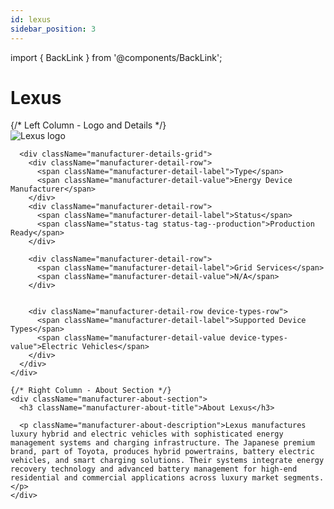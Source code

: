 ```yaml
---
id: lexus
sidebar_position: 3
---
```


import { BackLink } from '@components/BackLink';

<BackLink to="/integrations/manufacturers/supported-manufacturers" label="Supported Manufacturers" />

# Lexus


<div className="manufacturer-hero-card">
  <div className="manufacturer-hero-desktop">
    {/* Left Column - Logo and Details */}
    <div className="manufacturer-details-section">
      <div className="manufacturer-logo-container">
        <div className="manufacturer-logo-wrapper">
          <img 
        src="https://device.cms.texture.energy/logo/Lexus.svg" 
        alt="Lexus logo" 
        className="manufacturer-logo"
      />
        </div>
      </div>
      
      <div className="manufacturer-details-grid">
        <div className="manufacturer-detail-row">
          <span className="manufacturer-detail-label">Type</span>
          <span className="manufacturer-detail-value">Energy Device Manufacturer</span>
        </div>
        <div className="manufacturer-detail-row">
          <span className="manufacturer-detail-label">Status</span>
          <span className="status-tag status-tag--production">Production Ready</span>
        </div>
        
        <div className="manufacturer-detail-row">
          <span className="manufacturer-detail-label">Grid Services</span>
          <span className="manufacturer-detail-value">N/A</span>
        </div>
        
        
        <div className="manufacturer-detail-row device-types-row">
          <span className="manufacturer-detail-label">Supported Device Types</span>
          <span className="manufacturer-detail-value device-types-value">Electric Vehicles</span>
        </div>
      </div>
    </div>
    
    {/* Right Column - About Section */}
    <div className="manufacturer-about-section">
      <h3 className="manufacturer-about-title">About Lexus</h3>
      
      <p className="manufacturer-about-description">Lexus manufactures luxury hybrid and electric vehicles with sophisticated energy management systems and charging infrastructure. The Japanese premium brand, part of Toyota, produces hybrid powertrains, battery electric vehicles, and smart charging solutions. Their systems integrate energy recovery technology and advanced battery management for high-end residential and commercial applications across luxury market segments.</p>
    </div>
  </div>
</div>

<style jsx>{`
  .manufacturer-hero-card {
    background: var(--ifm-card-background-color);
    border: 1px solid #9ca3af;
    border-radius: 12px;
    margin-bottom: 32px;
  }

  .manufacturer-hero-desktop {
    display: grid;
    grid-template-columns: 1fr 1fr;
    gap: 24px;
    align-items: stretch;
  }

  .manufacturer-details-section {
    border-right: 1px solid #d1d5db;
    background: #f8fcff;
    border-radius: 8px;
    display: flex;
    flex-direction: column;
    height: 100%;
  }

  .manufacturer-logo-container {
    display: flex;
    align-items: center;
    gap: 20px;
    margin-bottom: 32px;
    padding: 24px 24px 0 24px;
  }

  .manufacturer-logo-wrapper {
    background: #ffffff;
    border: 1px solid #e5e7eb;
    border-radius: 12px;
    padding: 20px;
    flex-shrink: 0;
    width: 200px;
    height: 120px;
    display: flex;
    align-items: center;
    justify-content: center;
    box-shadow: 0 1px 3px 0 rgba(0, 0, 0, 0.1), 0 1px 2px 0 rgba(0, 0, 0, 0.06);
  }

  .manufacturer-logo {
    width: 100%;
    height: 100%;
    object-fit: contain;
    opacity: 0.9;
  }

  .manufacturer-logo-placeholder {
    width: 160px;
    height: 80px;
    background: linear-gradient(135deg, #f3f4f6 0%, #e5e7eb 100%);
    border-radius: 8px;
    display: flex;
    align-items: center;
    justify-content: center;
    font-size: 20px;
    font-weight: 600;
    color: #6b7280;
  }

  .manufacturer-details-grid {
    display: grid;
    gap: 12px;
    padding: 0 24px 24px 24px;
  }

  .manufacturer-detail-row {
    display: flex;
    justify-content: space-between;
    align-items: center;
    padding: 12px 0;
    border-bottom: 1px solid #e5e7eb;
  }

  .manufacturer-detail-row:last-child {
    border-bottom: none;
  }

  .manufacturer-detail-label {
    font-weight: 500;
    color: #6b7280;
    font-size: 14px;
  }

  .manufacturer-detail-value {
    font-weight: 600;
    color: #1f2937;
    font-size: 14px;
  }

  .manufacturer-website-link {
    color: #444ae1;
    text-decoration: none;
    font-weight: 600;
    font-size: 14px;
    transition: text-decoration 0.2s ease;
  }

  .manufacturer-website-link:hover {
    text-decoration: underline;
  }

  .device-types-row {
    align-items: flex-start;
    padding: 16px 0;
  }

  .device-types-value {
    text-align: right;
    max-width: 60%;
    line-height: 1.4;
    word-wrap: break-word;
    hyphens: auto;
  }

  .manufacturer-about-section {
    padding: 48px 32px 32px 16px;
  }

  .manufacturer-about-title {
    margin: 0 0 20px 0;
    font-size: 18px;
    font-weight: 600;
    color: #1f2937;
  }

  .manufacturer-about-description {
    margin: 0 0 20px 0;
    font-size: 18px;
    line-height: 1.6;
    color: #4b5563;
  }

  /* Mobile responsive - stack columns */
  @media (max-width: 768px) {
    .manufacturer-hero-desktop {
      grid-template-columns: 1fr;
      gap: 16px;
    }

    .manufacturer-details-section {
      border-right: none;
      border-bottom: 1px solid #d1d5db;
      margin-bottom: 16px;
    }
  }

  /* Dark mode styles */
  [data-theme="dark"] .manufacturer-hero-card {
    background: #2d2d2d !important;
    border-color: #4b5563 !important;
  }

  [data-theme="dark"] .manufacturer-details-section {
    background: #1f1f2e !important;
    border-right-color: #4b5563 !important;
  }

  [data-theme="dark"] .manufacturer-logo-wrapper {
    background: #ffffff !important;
    border-color: #e5e7eb !important;
  }

  [data-theme="dark"] .manufacturer-detail-label {
    color: #d1d5db !important;
  }

  [data-theme="dark"] .manufacturer-detail-value {
    color: #ffffff !important;
  }

  [data-theme="dark"] .manufacturer-website-link {
    color: #b4b9ff !important;
  }

  [data-theme="dark"] .manufacturer-about-title {
    color: #ffffff !important;
  }

  [data-theme="dark"] .manufacturer-about-description {
    color: #d1d5db !important;
  }

  [data-theme="dark"] .manufacturer-detail-row {
    border-bottom-color: #4b5563 !important;
  }

  [data-theme="dark"] .manufacturer-logo-placeholder {
    background: linear-gradient(135deg, #374151 0%, #4b5563 100%) !important;
    color: #d1d5db !important;
  }

  /* Status tag styles */
  .status-tag {
    padding: 4px 8px;
    border-radius: 4px;
    font-size: 12px;
    font-weight: 500;
  }

  .status-tag--production {
    background-color: #ecfdf5;
    color: #065f46;
  }

  .status-tag--development {
    background-color: #fffbeb;
    color: #92400e;
  }

  .status-tag--planned {
    background-color: #f5f3ff;
    color: #5b21b6;
  }

  .status-tag--blocked {
    background-color: #fef2f2;
    color: #991b1b;
  }

  /* Dark mode status tag styles */
  [data-theme="dark"] .status-tag--production {
    background-color: #064e3b;
    color: #6ee7b7;
  }

  [data-theme="dark"] .status-tag--development {
    background-color: #78350f;
    color: #fbbf24;
  }

  [data-theme="dark"] .status-tag--planned {
    background-color: #4c1d95;
    color: #c4b5fd;
  }

  [data-theme="dark"] .status-tag--blocked {
    background-color: #7f1d1d;
    color: #fca5a5;
  }
`}</style>





